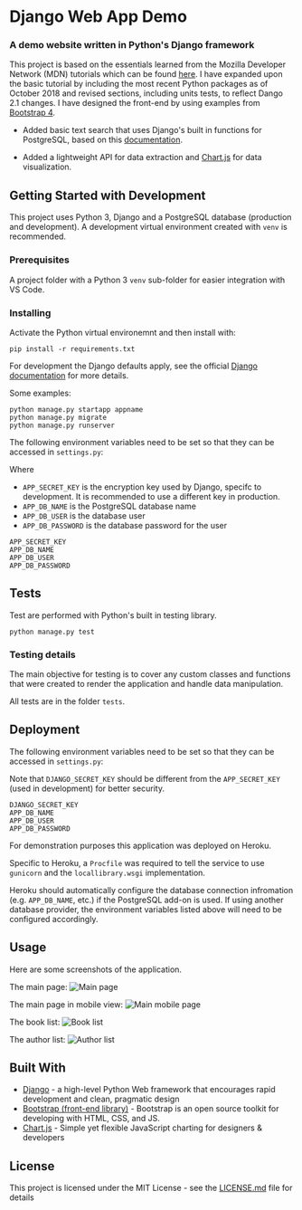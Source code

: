 # Django Web App Demo

### A demo website written in Python's Django framework

This project is based on the essentials learned from the Mozilla Developer Network (MDN) tutorials which can be found [here](https://developer.mozilla.org/en-US/docs/Learn/Server-side/Django/Tutorial_local_library_website). I have expanded upon the basic tutorial by including the most recent Python packages as of October 2018 and revised sections, including units tests, to reflect Dango 2.1 changes. I have designed the front-end by using examples from [Bootstrap 4](https://getbootstrap.com/docs/4.1/examples/).

- Added basic text search that uses Django's built in functions for PostgreSQL, based on this [documentation](https://docs.djangoproject.com/en/2.1/ref/contrib/postgres/search/).

- Added a lightweight API for data extraction and [Chart.js](https://www.chartjs.org/) for data visualization.

## Getting Started with Development

This project uses Python 3, Django and a PostgreSQL database (production and development). A development virtual environment created with `venv` is recommended.

### Prerequisites

A project folder with a Python 3 `venv` sub-folder for easier integration with VS Code.

### Installing

Activate the Python virtual environemnt and then install with:

```
pip install -r requirements.txt
```

For development the Django defaults apply, see the official [Django documentation](https://docs.djangoproject.com/en/2.2/) for more details.

Some examples:

```
python manage.py startapp appname
python manage.py migrate
python manage.py runserver
```

The following environment variables need to be set so that they can be accessed in `settings.py`:

Where

- `APP_SECRET_KEY` is the encryption key used by Django, specifc to development. It is recommended to use a different key in production.
- `APP_DB_NAME` is the PostgreSQL database name
- `APP_DB_USER` is the database user
- `APP_DB_PASSWORD` is the database password for the user

```
APP_SECRET_KEY
APP_DB_NAME
APP_DB_USER
APP_DB_PASSWORD
```

## Tests

Test are performed with Python's built in testing library.

```
python manage.py test
```

### Testing details

The main objective for testing is to cover any custom classes and functions that were created to render the application and handle data manipulation.

All tests are in the folder `tests`.

## Deployment

The following environment variables need to be set so that they can be accessed in `settings.py`:

Note that `DJANGO_SECRET_KEY` should be different from the `APP_SECRET_KEY` (used in development) for better security.

```
DJANGO_SECRET_KEY
APP_DB_NAME
APP_DB_USER
APP_DB_PASSWORD
```

For demonstration purposes this application was deployed on Heroku.

Specific to Heroku, a `Procfile` was required to tell the service to use `gunicorn` and the `locallibrary.wsgi` implementation.

Heroku should automatically configure the database connection infromation (e.g. `APP_DB_NAME`, etc.) if the PostgreSQL add-on is used. If using another database provider, the environment variables listed above will need to be configured accordingly.

## Usage

Here are some screenshots of the application.

The main page:
![Main page](https://sbhaseen.github.io/django_web_app_demo/img/MainPage.png)

The main page in mobile view:
![Main mobile page](https://sbhaseen.github.io/django_web_app_demo/img/MobileMain.png)

The book list:
![Book list](https://sbhaseen.github.io/django_web_app_demo/img/BookList.png)

The author list:
![Author list](https://sbhaseen.github.io/django_web_app_demo/img/Authors.png)

## Built With

- [Django](https://www.djangoproject.com/) - a high-level Python Web framework that encourages rapid development and clean, pragmatic design
- [Bootstrap (front-end library)](https://getbootstrap.com/) - Bootstrap is an open source toolkit for developing with HTML, CSS, and JS.
- [Chart.js](https://www.chartjs.org/) - Simple yet flexible JavaScript charting for designers & developers

## License

This project is licensed under the MIT License - see the [LICENSE.md](LICENSE.md) file for details
